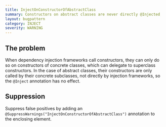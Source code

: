 ```yaml
---
title: InjectOnConstructorOfAbstractClass
summary: Constructors on abstract classes are never directly @Injected, only the constructors of their subclasses can be @Inject'ed.
layout: bugpattern
category: INJECT
severity: WARNING
---
```


<!--
*** AUTO-GENERATED, DO NOT MODIFY ***
To make changes, edit the @BugPattern annotation or the explanation in docs/bugpattern.
-->

## The problem
When dependency injection frameworks call constructors, they can only do so on constructors of concrete classes, which can delegate to superclass constructors. In the case of abstract classes, their constructors are only called by their concrete subclasses, not directly by injection frameworks, so the `@Inject` annotation has no effect.

## Suppression
Suppress false positives by adding an `@SuppressWarnings("InjectOnConstructorOfAbstractClass")` annotation to the enclosing element.
